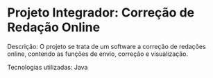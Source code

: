 # Projeto Integrador: Correção de Redação Online
Descrição: O projeto se trata de um software a correção de redações online, contendo as funções de envio, correção e visualização.

Tecnologias utilizadas: Java
